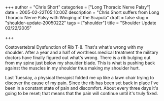 +++
author = "Chris Short"
categories = ["Long Thoracic Nerve Palsy"]
date = 2005-02-22T05:10:00Z
description = "Chris Short suffers from Long Thoracic Nerve Palsy with Winging of the Scapula"
draft = false
slug = "shoulder-update-20050222"
tags = ["shoulder"]
title = "Shoulder Update 02/22/2005"

+++

Costovertebral Dysfunction of Rib T-8. That's what's wrong with my shoulder. After a year and a half of worthless medical treatment the military doctors have finally figured out what's wrong. There is a rib bulging out from my spine just below my shoulder blade. This is what is pushing back against the muscles in my shoulder thus making my shoulder hurt.

Last Tuesday, a physical therapist folded me up like a lawn chair trying to discover the cause of my pain. Since the rib has been set back in place I've been in a constant state of pain and discomfort. About every three days it's going to be reset; that means that the pain will continue until it's truly fixed.